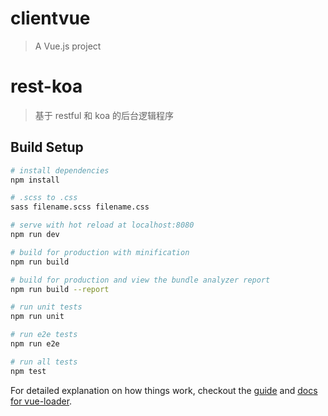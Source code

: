 # clientvue

> A Vue.js project

# rest-koa

> 基于 restful 和 koa 的后台逻辑程序 

## Build Setup

``` bash
# install dependencies
npm install

# .scss to .css
sass filename.scss filename.css

# serve with hot reload at localhost:8080
npm run dev

# build for production with minification
npm run build

# build for production and view the bundle analyzer report
npm run build --report

# run unit tests
npm run unit

# run e2e tests
npm run e2e

# run all tests
npm test
```

For detailed explanation on how things work, checkout the [guide](http://vuejs-templates.github.io/webpack/) and [docs for vue-loader](http://vuejs.github.io/vue-loader).

